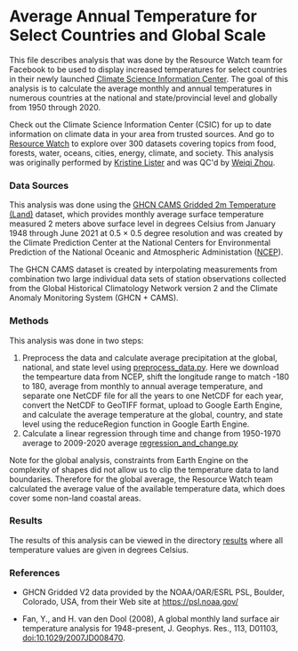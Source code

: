 # Average Annual Temperature for Select Countries and Global Scale
This file describes analysis that was done by the Resource Watch team for Facebook to be used to display increased temperatures for select countries in their newly launched [Climate Science Information Center](https://www.facebook.com/hubs/climate_science_information_center). The goal of this analysis is to calculate the average monthly and annual temperatures in numerous countries at the national and state/provincial level and globally from 1950 through 2020. 

Check out the Climate Science Information Center (CSIC) for up to date information on climate data in your area from trusted sources. And go to [Resource Watch](https://resourcewatch.org/) to explore over 300 datasets covering topics from food, forests, water, oceans, cities, energy, climate, and society. This analysis was originally performed by [Kristine Lister](https://www.wri.org/profile/kristine-lister) and was QC'd by [Weiqi Zhou](https://www.wri.org/profile/weiqi-zhou).

### Data Sources
This analysis was done using the [GHCN CAMS Gridded 2m Temperature (Land)](https://psl.noaa.gov/data/gridded/data.ghcncams.html) dataset, 
which provides monthly average surface temperature measured 2 meters above surface level in degrees Celsius from January 1948 through June 2021 at 0.5 × 0.5 degree resolution and was created by the Climate Prediction Center at the National Centers for Environmental Prediction of the National Oceanic and Atmospheric Administation ([NCEP](https://www.ncep.noaa.gov/)).

The GHCN CAMS dataset is created by interpolating measurements from combination two large individual data sets of station observations collected from the Global Historical Climatology Network version 2 and the Climate Anomaly Monitoring System (GHCN + CAMS).

### Methods
This analysis was done in two steps:
1. Preprocess the data and calculate average precipitation at the global, national, and state level using [preprocess_data.py](https://github.com/resource-watch/blog-analysis/blob/master/req_016_facebook_average_surface_temperature/Calculate_Annual_Temperature.py). Here we download the tempearture data from NCEP, shift the longitude range to match -180 to 180, average from monthly to annual average temperature, and separate one NetCDF file for all the years to one NetCDF for each year, convert the NetCDF to GeoTIFF format, upload to Google Earth Engine, and calculate the average temperature at the global, country, and state level using the reduceRegion function in Google Earth Engine.
2. Calculate a linear regression through time and change from 1950-1970 average to 2009-2020 average [regression_and_change.py](https://github.com/resource-watch/blog-analysis/blob/master/req_016_facebook_average_surface_temperature/regression_and_change.py)

Note for the global analysis, constraints from Earth Engine on the complexity of shapes did not allow us to clip the temperature data to land boundaries. Therefore for the global average, the Resource Watch team calculated the average value of the available temperature data, which does cover some non-land coastal areas. 

### Results
The results of this analysis can be viewed in the directory [results](https://github.com/resource-watch/blog-analysis/tree/master/req_016_facebook_average_surface_temperature/results) where all temperature values are given in degrees Celsius.

### References
- GHCN Gridded V2 data provided by the NOAA/OAR/ESRL PSL, Boulder, Colorado, USA, from their Web site at https://psl.noaa.gov/ 

- Fan, Y., and H. van den Dool (2008), A global monthly land surface air temperature analysis for 1948-present, J. Geophys. Res., 113, D01103, [doi:10.1029/2007JD008470](https://doi.org/10.1029/2007JD008470).
